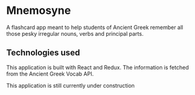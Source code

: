# Mnemosyne

A flashcard app meant to help students of Ancient Greek remember all those pesky irregular nouns, verbs and principal parts.

## Technologies used
This application is built with React and Redux. The information is fetched from the Ancient Greek Vocab API.

This application is still currently under construction



